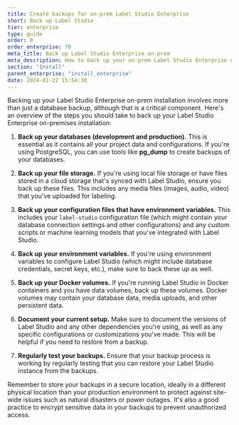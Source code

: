 ```yaml
---
title: Create backups for on-prem Label Studio Enterprise
short: Back up Label Studio
tier: enterprise
type: guide
order: 0
order_enterprise: 78
meta_title: Back up Label Studio Enterprise on-prem
meta_description: How to back up your on-prem Label Studio Enterprise environment
section: "Install"
parent_enterprise: "install_enterprise"
date: 2024-01-22 15:54:30
---
```


Backing up your Label Studio Enterprise on-prem installation involves more than just a database backup, although that is a critical component. Here's an overview of the steps you should take to back up your Label Studio Enterprise on-premises installation:

1. **Back up your databases (development and production).** This is essential as it contains all your project data and configurations. If you're using PostgreSQL, you can use tools like **pg_dump** to create backups of your databases.
   
2. **Back up your file storage.** If you're using local file storage or have files stored in a cloud storage that's synced with Label Studio, ensure you back up these files. This includes any media files (images, audio, video) that you've uploaded for labeling.

3. **Back up your configuration files that have environment variables.** This includes your `label-studio` configuration file (which might contain your database connection settings and other configurations) and any custom scripts or machine learning models that you've integrated with Label Studio.

4. **Back up your environment variables.** If you're using environment variables to configure Label Studio (which might include database credentials, secret keys, etc.), make sure to back these up as well.

5. **Back up your Docker volumes.** If you're running Label Studio in Docker containers and you have data volumes, back up these volumes. Docker volumes may contain your database data, media uploads, and other persistent data.

6. **Document your current setup.** Make sure to document the versions of Label Studio and any other dependencies you're using, as well as any specific configurations or customizations you've made. This will be helpful if you need to restore from a backup.

7. **Regularly test your backups.** Ensure that your backup process is working by regularly testing that you can restore your Label Studio instance from the backups.


Remember to store your backups in a secure location, ideally in a different physical location than your production environment to protect against site-wide issues such as natural disasters or power outages. It's also a good practice to encrypt sensitive data in your backups to prevent unauthorized access.
